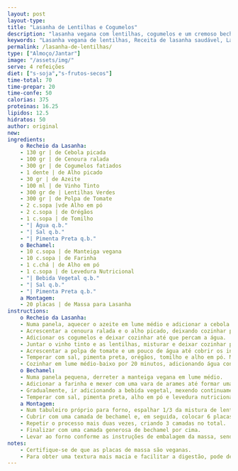 ```yaml
---
layout: post
layout-type:
title: "Lasanha de Lentilhas e Cogumelos"
description: "lasanha vegana com lentilhas, cogumelos e um cremoso bechamel vegano"
keywords: "Lasanha vegana de lentilhas, Receita de lasanha saudável, Lasanha com cogumelos, Lasanha vegana fácil, Lasanha com bechamel vegano, Prato principal vegano, Lasanha sem lactose, Receita vegana com lentilhas, Lasanha sem frutos secos, Lasanha sem soja"
permalink: /lasanha-de-lentilhas/
type: ["Almoço/Jantar"]
image: "/assets/img/"
serve: 4 refeições
diet: ["s-soja","s-frutos-secos"]
time-total: 70
time-prepar: 20
time-confe: 50
calorias: 375
proteinas: 16.25
lipidos: 12.5
hidratos: 50
author: original
new:
ingredients:
    o Recheio da Lasanha:
    - 130 gr | de Cebola picada
    - 100 gr | de Cenoura ralada
    - 300 gr | de Cogumelos fatiados
    - 1 dente | de Alho picado
    - 30 gr | de Azeite
    - 100 ml | de Vinho Tinto
    - 300 gr de | Lentilhas Verdes
    - 300 gr | de Polpa de Tomate
    - 2 c.sopa |vde Alho em pó
    - 2 c.sopa | de Orégãos
    - 1 c.sopa | de Tomilho
    - "| Água q.b."
    - "| Sal q.b."
    - "| Pimenta Preta q.b."
    o Bechamel:
    - 10 c.sopa | de Manteiga vegana
    - 10 c.sopa | de Farinha
    - 1 c.chá | de Alho em pó
    - 1 c.sopa | de Levedura Nutricional
    - "| Bebida Vegetal q.b."
    - "| Sal q.b."
    - "| Pimenta Preta q.b."
    a Montagem:
    - 20 placas | de Massa para Lasanha
instructions:
    o Recheio da Lasanha:
    - Numa panela, aquecer o azeite em lume médio e adicionar a cebola. Deixar dourar levemente.
    - Acrescentar a cenoura ralada e o alho picado, deixando cozinhar por 2 minutos.
    - Adicionar os cogumelos e deixar cozinhar até que percam a água.
    - Juntar o vinho tinto e as lentilhas, misturar e deixar cozinhar por alguns minutos.
    - Acrescentar a polpa de tomate e um pouco de água até cobrir os ingredientes.
    - Temperar com sal, pimenta preta, orégãos, tomilho e alho em pó. Misturar bem.
    - Cozinhar em lume médio-baixo por 20 minutos, adicionando água conforme necessário para manter um pouco de molho. Provar e ajuste os temperos. Reservar.
    o Bechamel:
    - Numa panela pequena, derreter a manteiga vegana em lume médio.
    - Adicionar a farinha e mexer com uma vara de arames até formar uma bola de massa consistente (se necessário, acrescentar mais farinha). Deixar a massa cozinhar por 2 minutos.
    - Gradualmente, ir adicionando a bebida vegetal, mexendo continuamente, até obter um creme homogêneo e com a consistência desejada (nem muito líquido, nem muito espesso).
    - Temperar com sal, pimenta preta, alho em pó e levedura nutricional. Provar e ajustar os temperos. Reservar.
    a Montagem:
    - Num tabuleiro próprio para forno, espalhar 1/3 da mistura de lentilhas no fundo.
    - Cubrir com uma camada de bechamel e, em seguida, colocar 6 placas de massa.
    - Repetir o processo mais duas vezes, criando 3 camadas no total.
    - Finalizar com uma camada generosa de bechamel por cima.
    - Levar ao forno conforme as instruções de embalagem da massa, sendo geralmente a 180ºC durante 40 minutos.
notes:
    - Certifique-se de que as placas de massa são veganas.
    - Para obter uma textura mais macia e facilitar a digestão, pode demolhar as lentilhas em água com 1 colher de sopa de vinagre por até 24 horas antes de cozinhar. Lave bem as lentilhas após demolhar.
---
```


